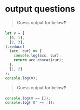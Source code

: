 # output questions

> Guess output for below❓

```javascript
let v = [
  [0, 1],
  [2, 3],
].reduce(
  (acc, cur) => {
    console.log(acc, cur);
    return acc.concat(cur);
  },
  [1, 2]
);
console.log(v);
```

> Guess output for below❓

```javascript
console.log(0 == []);
console.log('0' == []);
```
